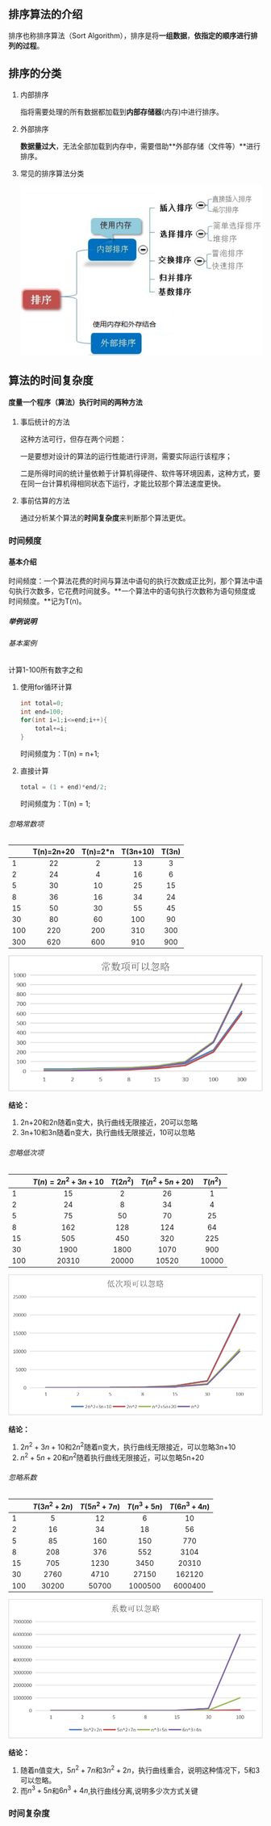 ## 排序算法的介绍

排序也称排序算法（Sort Algorithm），排序是将**一组数据**，**依指定的顺序进行排列的过程**。

## 排序的分类

1. 内部排序

   指将需要处理的所有数据都加载到**内部存储器**(内存)中进行排序。

2. 外部排序

   **数据量过大**，无法全部加载到内存中，需要借助**外部存储（文件等）**进行排序。

3. 常见的排序算法分类

   ![排序算法分类.png](./img/排序算法分类.png)

## 算法的时间复杂度

#### 度量一个程序（算法）执行时间的两种方法

1. 事后统计的方法

   这种方法可行，但存在两个问题：

   一是要想对设计的算法的运行性能进行评测，需要实际运行该程序；

   二是所得时间的统计量依赖于计算机得硬件、软件等环境因素，这种方式，要在同一台计算机得相同状态下运行，才能比较那个算法速度更快。

2. 事前估算的方法

   通过分析某个算法的**时间复杂度**来判断那个算法更优。

### 时间频度

#### 基本介绍

时间频度：一个算法花费的时间与算法中语句的执行次数成正比列，那个算法中语句执行次数多，它花费时间就多。**一个算法中的语句执行次数称为语句频度或时间频度。**记为T(n)。

##### 举例说明

###### 基本案例

计算1-100所有数字之和

1. 使用for循环计算

   ```java
   int total=0;
   int end=100;
   for(int i=1;i<=end;i++){
       total+=i;
   }
   ```

   时间频度为：T(n) = n+1;

2. 直接计算

   ```java
   total = (1 + end)*end/2;
   ```

   时间频度为：T(n) = 1;

###### 忽略常数项

|      | T(n)=2n+20 | T(n)=2*n | T(3n+10) | T(3n) |
| ---- | :--------: | :------: | :------: | :---: |
| 1    |     22     |    2     |    13    |   3   |
| 2    |     24     |    4     |    16    |   6   |
| 5    |     30     |    10    |    25    |  15   |
| 8    |     36     |    16    |    34    |  24   |
| 15   |     50     |    30    |    55    |  45   |
| 30   |     80     |    60    |   100    |  90   |
| 100  |    220     |   200    |   310    |  300  |
| 300  |    620     |   600    |   910    |  900  |

![image-20200615193934588](./img/image-20200615193934588.png)

**结论：**

1. 2n+20和2n随着n变大，执行曲线无限接近，20可以忽略
2. 3n+10和3n随着n变大，执行曲线无限接近，10可以忽略

###### 忽略低次项

|      | $T(n)=2n^2+3n+10$ | $T(2n^2)$ | $T(n^2+5n+20)$ | $T(n^2)$ |
| ---- | :---------------: | :-------: | :------------: | :------: |
| 1    |        15         |     2     |       26       |    1     |
| 2    |        24         |     8     |       34       |    4     |
| 5    |        75         |    50     |       70       |    25    |
| 8    |        162        |    128    |      124       |    64    |
| 15   |        505        |    450    |      320       |   225    |
| 30   |       1900        |   1800    |      1070      |   900    |
| 100  |       20310       |   20000   |     10520      |  10000   |

![忽略低次项.png](./img/忽略低次项.png)

**结论：**

1. $2n^2+3n+10$和$2n^2$随着n变大，执行曲线无限接近，可以忽略3n+10
2. $n^2+5n+20$和$n^2$随着执行曲线无限接近，可以忽略5n+20

###### 忽略系数

|      | $T(3n^2+2n)$ | $T(5n^2+7n)$ | $T(n^3+5n)$ | $T(6n^3+4n)$ |
| ---- | :----------: | :----------: | :---------: | :----------: |
| 1    |      5       |      12      |      6      |      10      |
| 2    |      16      |      34      |     18      |      56      |
| 5    |      85      |     160      |     150     |     770      |
| 8    |     208      |     376      |     552     |     3104     |
| 15   |     705      |     1230     |    3450     |    20310     |
| 30   |     2760     |     4710     |    27150    |    162120    |
| 100  |    30200     |    50700     |   1000500   |   6000400    |

![忽略系数.png](./img/忽略系数.png)

**结论：**

1. 随着n值变大，$5n^2+7n$和$3n^2+2n$，执行曲线重合，说明这种情况下，5和3可以忽略。
2. 而$n^3+5n$和$6n^3+4n$,执行曲线分离,说明多少次方式关键

### 时间复杂度

